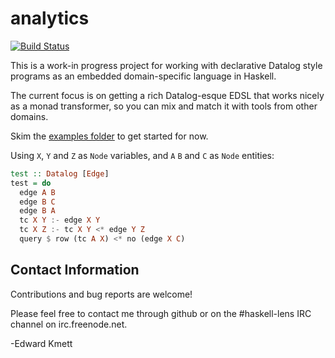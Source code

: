 # analytics

[![Build Status](https://secure.travis-ci.org/analytics/analytics.png?branch=master)](http://travis-ci.org/analytics/analytics)

This is a work-in progress project for working with declarative Datalog style programs as an embedded domain-specific language in Haskell.

The current focus is on getting a rich Datalog-esque EDSL that works nicely as a monad transformer, so you can mix and match it with
tools from other domains.

Skim the [examples folder](https://github.com/analytics/analytics/tree/master/examples) to get started for now.

Using `X`, `Y` and `Z` as `Node` variables, and `A` `B` and `C` as `Node` entities:

```haskell
test :: Datalog [Edge]
test = do
  edge A B
  edge B C
  edge B A
  tc X Y :- edge X Y
  tc X Z :- tc X Y <* edge Y Z
  query $ row (tc A X) <* no (edge X C)
```

Contact Information
-------------------

Contributions and bug reports are welcome!

Please feel free to contact me through github or on the #haskell-lens IRC channel on irc.freenode.net.

-Edward Kmett
